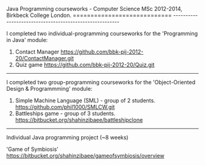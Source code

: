 Java Programming courseworks - Computer Science MSc 2012-2014, Birkbeck College London.
============================   --------------------------------------------------------


I completed two individual-programming courseworks for the 'Programming in Java' module:

1. Contact Manager												https://github.com/bbk-pij-2012-20/ContactManager.git
2. Quiz	game													https://github.com/bbk-pij-2012-20/Quiz.git
---

I completed two group-programming courseworks for the 'Object-Oriented Design & Programmming' module:

1. Simple Machine Language (SML)	- group of 2 students.		https://github.com/phil1000/SMLCW.git
2. Battleships game 				- group of 3 students.		https://bitbucket.org/shahinzibaee/battleshipclone


------------------------------------------------------------------------------------

Individual Java programming project (~8 weeks)

'Game of Symbiosis'												https://bitbucket.org/shahinzibaee/gameofsymbiosis/overview